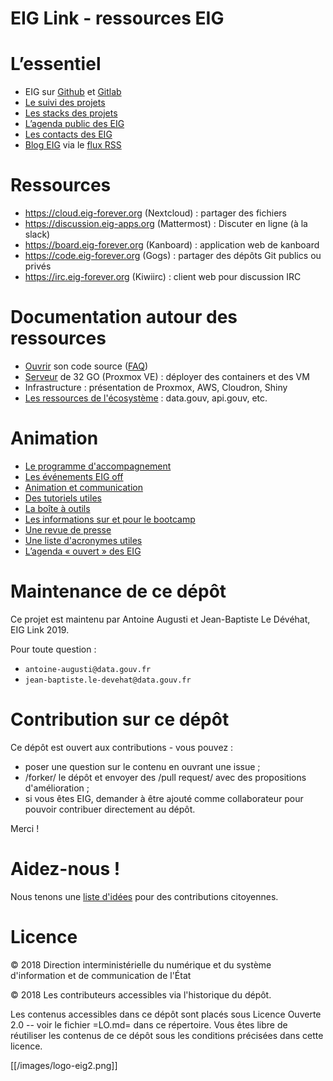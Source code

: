 EIG Link - ressources EIG
===

# L’essentiel

- EIG sur [Github](http://github.com/entrepreneur-interet-general/) et [Gitlab](https://gitlab.com/eig)
- [Le suivi des projets](./suivi.org)
- [Les stacks des projets](./stack.org)
- [L’agenda public des EIG](https://cloud.eig-forever.org/index.php/apps/calendar/p/5S4DP594PDIVTARU/EIG2018)
- [Les contacts des EIG](./contacts.org)
- [Blog EIG](https://entrepreneur-interet-general.etalab.gouv.fr/blog.html) via le [flux RSS](https://entrepreneur-interet-general.etalab.gouv.fr/feed.xml)

# Ressources

- https://cloud.eig-forever.org (Nextcloud) : partager des fichiers
- https://discussion.eig-apps.org (Mattermost) : Discuter en ligne (à la slack)
- https://board.eig-forever.org (Kanboard) : application web de kanboard
- https://code.eig-forever.org (Gogs) : partager des dépôts Git publics ou privés
- https://irc.eig-forever.org (Kiwiirc) : client web pour discussion IRC

# Documentation autour des ressources

- [Ouvrir](./opensource.org) son code source ([FAQ](./opensource-faq.org))
- [Serveur](./serveur.org) de 32 GO (Proxmox VE) : déployer des containers et des VM
- Infrastructure : présentation de Proxmox, AWS, Cloudron, Shiny
- [Les ressources de l'écosystème](./ressources-ecosysteme.org) : data.gouv, api.gouv, etc.

# Animation

- [Le programme d'accompagnement](./accompagnement.org)
- [Les événements EIG off](./eig-off.org)
- [Animation et communication](./animation.org)
- [Des tutoriels utiles](https://github.com/entrepreneur-interet-general/tutos-2018)
- [La boîte à outils](./boite-a-outils.org)
- [Les informations sur et pour le bootcamp](./bootcamp.org)
- [Une revue de presse](./revue-de-presse.org)
- [Une liste d'acronymes utiles](./acronymes.org)
- [L’agenda « ouvert » des EIG](https://cloud.eig-forever.org/index.php/apps/calendar/p/C1YPGSGZ1JZPVDDU/EIG2018-Open)

# Maintenance de ce dépôt

Ce projet est maintenu par Antoine Augusti et Jean-Baptiste Le Dévéhat, EIG Link 2019.

Pour toute question : 

- `antoine-augusti@data.gouv.fr`
- `jean-baptiste.le-devehat@data.gouv.fr`

# Contribution sur ce dépôt

Ce dépôt est ouvert aux contributions - vous pouvez :

- poser une question sur le contenu en ouvrant une issue ;
- /forker/ le dépôt et envoyer des /pull request/ avec des propositions d'amélioration ;
- si vous êtes EIG, demander à être ajouté comme collaborateur pour pouvoir contribuer directement au dépôt.

Merci !

# Aidez-nous !

Nous tenons une [liste d'idées](./aidez-nous.org) pour des contributions citoyennes.

# Licence

© 2018 Direction interministérielle du numérique et du système d'information et de communication de l'État

© 2018 Les contributeurs accessibles via l'historique du dépôt.

Les contenus accessibles dans ce dépôt sont placés sous Licence Ouverte 2.0 -- voir le fichier =LO.md= dans ce répertoire.  Vous êtes libre de réutiliser les contenus de ce dépôt sous les conditions précisées dans cette licence.

[[/images/logo-eig2.png]]
